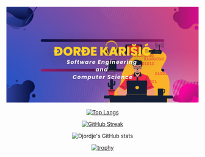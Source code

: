

<!--
**djordje34/djordje34** is a ✨ _special_ ✨ repository because its `README.md` (this file) appears on your GitHub profile.

Here are some ideas to get you started:

- 🔭 I’m currently working on ...
- 🌱 I’m currently learning ...
- 👯 I’m looking to collaborate on ...
- 🤔 I’m looking for help with ...
- 💬 Ask me about ...
- 📫 How to reach me: ...
- 😄 Pronouns: ...
- ⚡ Fun fact: ...
-->

<div align="center">
 
![](https://github.com/djordje34/djordje34/blob/main/banner.png)   

[![Top Langs](https://github-readme-stats.vercel.app/api/top-langs/?username=djordje34&langs_count=8&show_icons=true&layout=compact&theme=radical&count_private=true&show_icons=true)](https://github.com/anuraghazra/github-readme-stats)
 
[![GitHub Streak](http://github-readme-streak-stats.herokuapp.com?user=djordje34&theme=dark&background=141321)](https://git.io/streak-stats)
  </p>
<div align="center">
  
![Djordje's GitHub stats](https://github-readme-stats.vercel.app/api?username=djordje34&show_icons=true&theme=radical)
  
[![trophy](https://github-profile-trophy.vercel.app/?username=djordje34&theme=radical&row=1&column=4)](https://github.com/ryo-ma/github-profile-trophy)
</div>
